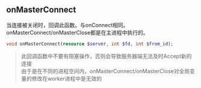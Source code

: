 onMasterConnect
----
当连接被关闭时，回调此函数。与onConnect相同。onMasterConnect/onMasterClose都是在主进程中执行的。

```php
void onMasterConnect(resource $server, int $fd, int $from_id);
```

> 此回调函数中不要有阻塞操作，否则会导致服务器端无法及时Accept新的连接  
> 由于是在不同的进程空间内，onMasterConnect/onMasterClose对全局变量的修改在worker进程中是无效的  
